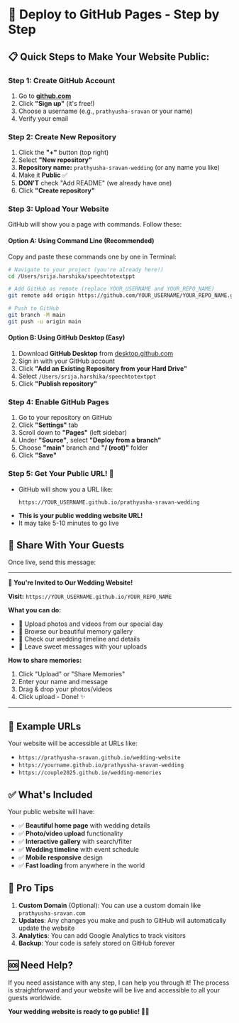# 🚀 Deploy to GitHub Pages - Step by Step

## 📋 **Quick Steps to Make Your Website Public:**

### **Step 1: Create GitHub Account**
1. Go to **[github.com](https://github.com)**
2. Click **"Sign up"** (it's free!)
3. Choose a username (e.g., `prathyusha-sravan` or your name)
4. Verify your email

### **Step 2: Create New Repository**
1. Click the **"+"** button (top right)
2. Select **"New repository"**
3. **Repository name:** `prathyusha-sravan-wedding` (or any name you like)
4. Make it **Public** ✅
5. **DON'T** check "Add README" (we already have one)
6. Click **"Create repository"**

### **Step 3: Upload Your Website**
GitHub will show you a page with commands. Follow these:

#### **Option A: Using Command Line (Recommended)**
Copy and paste these commands one by one in Terminal:

```bash
# Navigate to your project (you're already here!)
cd /Users/srija.harshika/speechtotextppt

# Add GitHub as remote (replace YOUR_USERNAME and YOUR_REPO_NAME)
git remote add origin https://github.com/YOUR_USERNAME/YOUR_REPO_NAME.git

# Push to GitHub
git branch -M main
git push -u origin main
```

#### **Option B: Using GitHub Desktop (Easy)**
1. Download **GitHub Desktop** from [desktop.github.com](https://desktop.github.com)
2. Sign in with your GitHub account
3. Click **"Add an Existing Repository from your Hard Drive"**
4. Select `/Users/srija.harshika/speechtotextppt`
5. Click **"Publish repository"**

### **Step 4: Enable GitHub Pages**
1. Go to your repository on GitHub
2. Click **"Settings"** tab
3. Scroll down to **"Pages"** (left sidebar)
4. Under **"Source"**, select **"Deploy from a branch"**
5. Choose **"main"** branch and **"/ (root)"** folder
6. Click **"Save"**

### **Step 5: Get Your Public URL! 🎉**
- GitHub will show you a URL like:
  ```
  https://YOUR_USERNAME.github.io/prathyusha-sravan-wedding
  ```
- **This is your public wedding website URL!**
- It may take 5-10 minutes to go live

## 📱 **Share With Your Guests**

Once live, send this message:

---
**🎉 You're Invited to Our Wedding Website!**

**Visit:** `https://YOUR_USERNAME.github.io/YOUR_REPO_NAME`

**What you can do:**
- 📸 Upload photos and videos from our special day
- 🎨 Browse our beautiful memory gallery  
- 📅 Check our wedding timeline and details
- 💌 Leave sweet messages with your uploads

**How to share memories:**
1. Click "Upload" or "Share Memories"
2. Enter your name and message
3. Drag & drop your photos/videos
4. Click upload - Done! ✨

---

## 🔧 **Example URLs**

Your website will be accessible at URLs like:
- `https://prathyusha-sravan.github.io/wedding-website`
- `https://yourname.github.io/prathyusha-sravan-wedding`
- `https://couple2025.github.io/wedding-memories`

## ✅ **What's Included**

Your public website will have:
- ✅ **Beautiful home page** with wedding details
- ✅ **Photo/video upload** functionality
- ✅ **Interactive gallery** with search/filter
- ✅ **Wedding timeline** with event schedule
- ✅ **Mobile responsive** design
- ✅ **Fast loading** from anywhere in the world

## 🎯 **Pro Tips**

1. **Custom Domain** (Optional): You can use a custom domain like `prathyusha-sravan.com`
2. **Updates**: Any changes you make and push to GitHub will automatically update the website
3. **Analytics**: You can add Google Analytics to track visitors
4. **Backup**: Your code is safely stored on GitHub forever

## 🆘 **Need Help?**

If you need assistance with any step, I can help you through it! The process is straightforward and your website will be live and accessible to all your guests worldwide.

**Your wedding website is ready to go public! 🎊💕**
